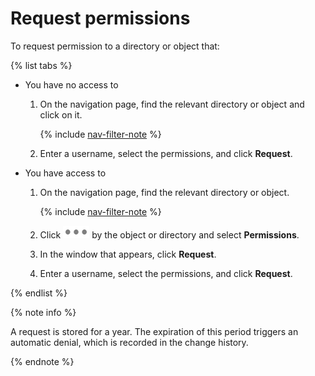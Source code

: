 # Request permissions

To request permission to a directory or object that:

{% list tabs %}

- You have no access to

    1. On the navigation page, find the relevant directory or object and click on it.

        {% include [nav-filter-note](../../../_includes/datalens/datalens-nav-filter-note.md) %}

    1. Enter a username, select the permissions, and click **Request**.

- You have access to

    1. On the navigation page, find the relevant directory or object.

        {% include [nav-filter-note](../../../_includes/datalens/datalens-nav-filter-note.md) %}

    1. Click ![image](../../../_assets/datalens/horizontal-ellipsis.svg) by the object or directory and select **Permissions**.

    1. In the window that appears, click **Request**.

    1. Enter a username, select the permissions, and click **Request**.

{% endlist %}

{% note info %}

A request is stored for a year. The expiration of this period triggers an automatic denial, which is recorded in the change history.

{% endnote %}

